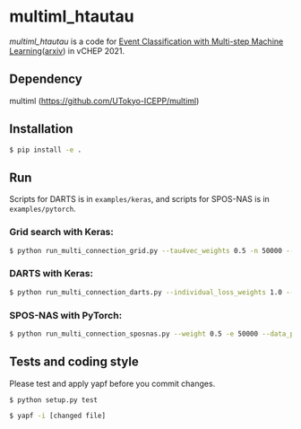 # multiml_htautau
*multiml_htautau* is a code for [Event Classification with Multi-step Machine Learning](https://www.epj-conferences.org/articles/epjconf/abs/2021/05/epjconf_chep2021_03036/epjconf_chep2021_03036.html)([arxiv](https://arxiv.org/abs/2106.02301)) in vCHEP 2021.

## Dependency
multiml (https://github.com/UTokyo-ICEPP/multiml)

## Installation
```bash
$ pip install -e .
```

## Run
Scripts for DARTS is in `examples/keras`, and scripts for SPOS-NAS is in `examples/pytorch`.
### Grid search with Keras:
```bash
$ python run_multi_connection_grid.py --tau4vec_weights 0.5 -n 50000 --data_path DATA_PATH
```
### DARTS with Keras:
```bash
$ python run_multi_connection_darts.py --individual_loss_weights 1.0 --tau4vec_weights 0.5 -n 50000 --data_path DATA_PATH
```
### SPOS-NAS with PyTorch:
```bash
$ python run_multi_connection_sposnas.py --weight 0.5 -e 50000 --data_path DATA_PATH
```

## Tests and coding style
Please test and apply yapf before you commit changes.
```bash
$ python setup.py test
```
```bash
$ yapf -i [changed file]
```

